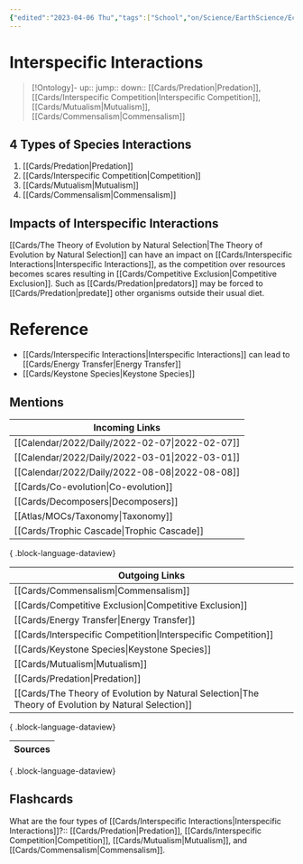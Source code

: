 ```yaml
---
{"edited":"2023-04-06 Thu","tags":["School","on/Science/EarthScience/Ecology","moc","flashcards/biology"],"date created":"2022-02-08 Tue","dg-publish":true,"permalink":"/cards/interspecific-interactions/","dgPassFrontmatter":true}
---
```


# Interspecific Interactions

> [!Ontology]-
> up:: 
> jump:: 
> down:: [[Cards/Predation\|Predation]], [[Cards/Interspecific Competition\|Interspecific Competition]], [[Cards/Mutualism\|Mutualism]], [[Cards/Commensalism\|Commensalism]]

## 4 Types of Species Interactions

1. [[Cards/Predation\|Predation]]
2. [[Cards/Interspecific Competition\|Competition]]
3. [[Cards/Mutualism\|Mutualism]]
4. [[Cards/Commensalism\|Commensalism]]

## Impacts of Interspecific Interactions

[[Cards/The Theory of Evolution by Natural Selection\|The Theory of Evolution by Natural Selection]] can have an impact on [[Cards/Interspecific Interactions\|Interspecific Interactions]], as the competition over resources becomes scares resulting in [[Cards/Competitive Exclusion\|Competitive Exclusion]]. Such as [[Cards/Predation\|predators]] may be forced to [[Cards/Predation\|predate]] other organisms outside their usual diet.

# Reference

- [[Cards/Interspecific Interactions\|Interspecific Interactions]] can lead to [[Cards/Energy Transfer\|Energy Transfer]]
- [[Cards/Keystone Species\|Keystone Species]]

## Mentions

| Incoming Links                                    |
| ------------------------------------------------- |
| [[Calendar/2022/Daily/2022-02-07\|2022-02-07]] |
| [[Calendar/2022/Daily/2022-03-01\|2022-03-01]] |
| [[Calendar/2022/Daily/2022-08-08\|2022-08-08]] |
| [[Cards/Co-evolution\|Co-evolution]]           |
| [[Cards/Decomposers\|Decomposers]]             |
| [[Atlas/MOCs/Taxonomy\|Taxonomy]]              |
| [[Cards/Trophic Cascade\|Trophic Cascade]]     |

{ .block-language-dataview}

| Outgoing Links                                                                                          |
| ------------------------------------------------------------------------------------------------------- |
| [[Cards/Commensalism\|Commensalism]]                                                                 |
| [[Cards/Competitive Exclusion\|Competitive Exclusion]]                                               |
| [[Cards/Energy Transfer\|Energy Transfer]]                                                           |
| [[Cards/Interspecific Competition\|Interspecific Competition]]                                       |
| [[Cards/Keystone Species\|Keystone Species]]                                                         |
| [[Cards/Mutualism\|Mutualism]]                                                                       |
| [[Cards/Predation\|Predation]]                                                                       |
| [[Cards/The Theory of Evolution by Natural Selection\|The Theory of Evolution by Natural Selection]] |

{ .block-language-dataview}

| Sources |
| ------- |

{ .block-language-dataview}

## Flashcards

What are the four types of [[Cards/Interspecific Interactions\|Interspecific Interactions]]?:: [[Cards/Predation\|Predation]], [[Cards/Interspecific Competition\|Competition]], [[Cards/Mutualism\|Mutualism]], and [[Cards/Commensalism\|Commensalism]].
<!--SR:!2022-08-23,23,250-->